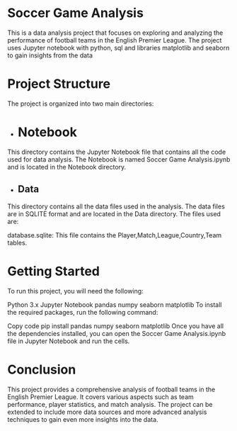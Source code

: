 
# Soccer Game Analysis
This is a data analysis project that focuses on exploring and analyzing the performance of football teams in the English Premier League. The project uses Jupyter notebook with python, sql and libraries matplotlib and seaborn to gain insights from the data

# Project Structure
The project is organized into two main directories:

- # Notebook
This directory contains the Jupyter Notebook file that contains all the code used for data analysis. The Notebook is named Soccer Game Analysis.ipynb and is located in the Notebook directory.

- ## Data
This directory contains all the data files used in the analysis. The data files are in SQLITE format and are located in the Data directory. The files used are:

database.sqlite: This file contains the Player,Match,League,Country,Team tables.

# Getting Started
To run this project, you will need the following:

Python 3.x
Jupyter Notebook
pandas
numpy
seaborn
matplotlib
To install the required packages, run the following command:

Copy code
pip install pandas numpy seaborn matplotlib
Once you have all the dependencies installed, you can open the Soccer Game Analysis.ipynb file in Jupyter Notebook and run the cells.

# Conclusion
This project provides a comprehensive analysis of football teams in the English Premier League. It covers various aspects such as team performance, player statistics, and match analysis. The project can be extended to include more data sources and more advanced analysis techniques to gain even more insights into the data.



